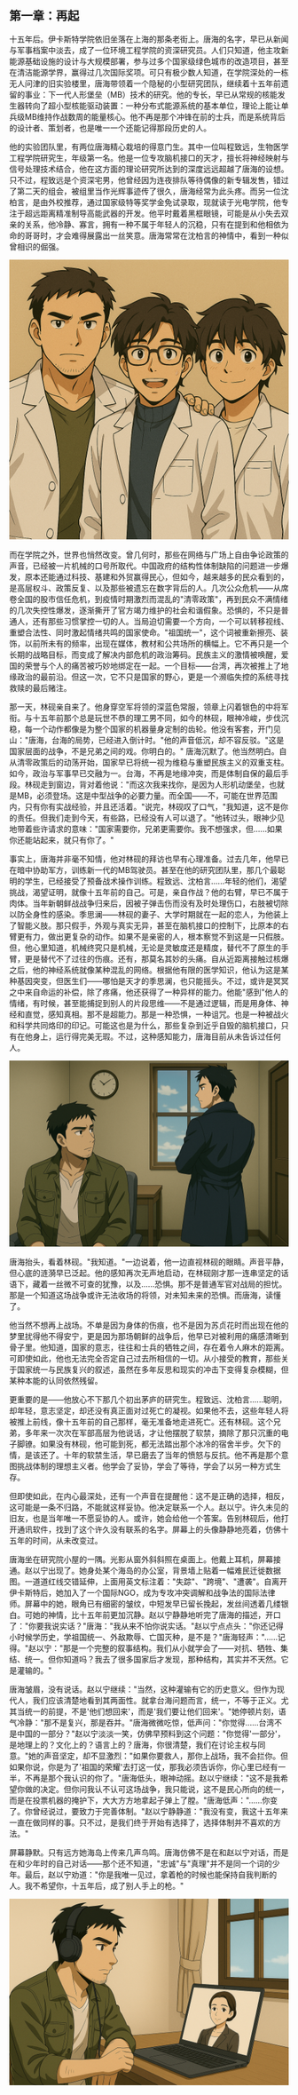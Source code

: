 ## 第一章：再起
十五年后。伊卡斯特学院依旧坐落在上海的那条老街上。唐海的名字，早已从新闻与军事档案中淡去，成了一位环境工程学院的资深研究员。人们只知道，他主攻新能源基础设施的设计与大规模部署，参与过多个国家级绿色城市的改造项目，甚至在清洁能源学界，赢得过几次国际奖项。可只有极少数人知道，在学院深处的一栋无人问津的旧实验楼里，唐海带领着一个隐秘的小型研究团队，继续着十五年前遗留的事业：下一代人形堡垒（MB）技术的研究。他的专长，早已从常规的核能发生器转向了超小型核能驱动装置：一种分布式能源系统的基本单位，理论上能让单兵级MB维持作战数周的能量核心。他不再是那个冲锋在前的士兵，而是系统背后的设计者、策划者，也是唯一一个还能记得那段历史的人。

他的实验团队里，有两位唐海精心栽培的得意门生。其中一位叫程致远，生物医学工程学院研究生，年级第一名。他是一位专攻脑机接口的天才，擅长将神经映射与信号处理技术结合，他在这方面的理论研究所达到的深度远远超越了唐海的设想。只不过，程致远是个资深宅男，他曾经因为连夜排队等待偶像的新专辑发售，错过了第二天的组会，被组里当作光辉事迹传了很久，唐海经常为此头疼。而另一位沈柏言，是由外校推荐，通过国家级特等奖学金免试录取，现就读于光电学院，他专注于超远距离精准制导高能武器的开发。他平时戴着黑框眼镜，可能是从小失去双亲的关系，他冷静、寡言，拥有一种不属于年轻人的沉稳，只有在提到和他相依为命的哥哥时，才会难得展露出一丝笑意。唐海常常在沈柏言的神情中，看到一种似曾相识的倔强。

<img src="./illustrations/1.png" />

而在学院之外，世界也悄然改变。曾几何时，那些在网络与广场上自由争论政策的声音，已经被一片机械的口号所取代。中国政府的结构性体制缺陷的问题进一步爆发，原本还能通过科技、基建和外贸赢得民心，但如今，越来越多的民众看到的，是高层权斗、政策反复、以及那些被遗忘在数字背后的人。几次公众危机——从席卷全国的股市信任危机，到疫情时期激烈而混乱的"清零政策"，再到民众不满情绪的几次失控性爆发，逐渐撕开了官方竭力维护的社会和谐假象。恐惧的，不只是普通人，还有那些习惯掌控一切的人。当局迫切需要一个方向，一个可以转移视线、重塑合法性、同时激起情绪共鸣的国家使命。"祖国统一"，这个词被重新擦亮、装饰，以前所未有的频率，出现在媒体，教材和公共场所的横幅上。它不再只是一个长期的战略目标，而变成了解决内部危机的政治筹码。民族主义的激情被唤醒，爱国的荣誉与个人的痛苦被巧妙地绑定在一起。一个目标——台湾，再次被推上了地缘政治的最前沿。但这一次，它不只是国家的野心，更是一个濒临失控的系统寻找救赎的最后赌注。

那一天，林砚亲自来了。他身穿空军将领的深蓝色常服，领章上闪着银色的中将军衔。与十五年前那个总是玩世不恭的理工男不同，如今的林砚，眼神冷峻，步伐沉稳，每一个动作都像是为整个国家的机器量身定制的齿轮。他没有客套，开门见山："唐海，台海的局势，已经进入倒计时。"他的声音低沉，却不容反驳。"这是国家层面的战争，不是兄弟之间的戏。你明白的。"
唐海沉默了。他当然明白。自从清零政策后的动荡开始，国家早已将统一视为维稳与重塑民族主义的双重支柱。如今，政治与军事早已交融为一。台海，不再是地缘冲突，而是体制自保的最后手段。林砚走到窗边，背对着他说："而这次我来找你，是因为人形机动堡垒，也就是MB，必须登场。这是中型战争的必要力量。而全国——不，可能在世界范围内，只有你有实战经验，并且还活着。"说完，林砚叹了口气，"我知道，这不是你的责任。但我们走到今天，有些路，已经没有人可以退了。"他转过头，眼神少见地带着些许请求的意味："国家需要你，兄弟更需要你。我不想强求，但......如果你还能站起来，就只有你了。"

事实上，唐海并非毫不知情，他对林砚的拜访也早有心理准备。过去几年，他早已在暗中协助军方，训练新一代的MB驾驶员。甚至在他的研究团队里，那几个最聪明的学生，已经接受了预备战术操作训练。程致远、沈柏言......年轻的他们，渴望挑战，渴望证明，就像十五年前的自己。可是，亲自作战？他的右臂，早已不属于肉体。当年新朝鲜战战争归来后，因被子弹击伤而没有及时处理伤口，右肢被切除以防全身性的感染。季思澜——林砚的妻子、大学时期就在一起的恋人，为他装上了智能义肢。那只假手，外观与真实无异，甚至在脑机接口的控制下，比原本的右臂更有力，做出更复杂的动作。如果不是亲密的人，根本察觉不到这是一只假肢。但，他心里知道，机械终究只是机械，无论是灵敏度还是精度，替代不了原生的手臂，更是替代不了过往的伤痕。还有，那莫名其妙的头痛。自从近距离接触过核爆之后，他的神经系统就像某种混乱的网络。根据他有限的医学知识，他认为这是某种基因突变，但医生们——哪怕是天才的季思澜，也只能摇头。不过，或许是冥冥之中来自命运的补偿，除了疼痛，他还获得了一种异样的能力。他能"感到"他人的情绪，有时候，甚至能捕捉到别人的片段思维——不是通过逻辑，而是用身体、神经和直觉，感知真相。那不是超能力。那是一种恐惧，一种诅咒。也是一种被战火和科学共同烙印的印记。可能这也是为什么，那些复杂到近乎自毁的脑机接口，只有在他身上，运行得完美无瑕。不过，这种感知能力，唐海目前从未告诉过任何人。

<img src="./illustrations/2.png" />

唐海抬头，看着林砚。"我知道。"一边说着，他一边直视林砚的眼睛。声音平静，但心底的涟漪早已泛起。他的感知再次无声地启动，在林砚刚才那一连串坚定的话语下，藏着一丝微不可查的犹豫，以及......恐惧。那不是普通军官对战局的担忧。那是一个知道这场战争或许无法收场的将领，对未知未来的恐惧。而唐海，读懂了。

他当然不想再上战场。不单是因为身体的伤痕，也不是因为苏贞花时而出现在他的梦里扰得他不得安宁，更是因为那场朝鲜的战争后，他早已对被利用的痛感清晰到骨子里。他知道，国家的意志，往往和士兵的牺牲之间，存在着令人麻木的距离。可即使如此，他也无法完全否定自己过去所相信的一切。从小接受的教育，那些关于国家统一与民族复兴的叙述，虽然在多年反思和现实的冲击下变得复杂模糊，但某种本能的认同依然残留。

更重要的是——他放心不下那几个初出茅庐的研究生。程致远、沈柏言......聪明，却年轻，意志坚定，却还没有真正面对过死亡的凝视。如果他不去，这些年轻人将被推上前线，像十五年前的自己那样，毫无准备地走进死亡。还有林砚。这个兄弟，多年来一次次在军部高层为他说话，才让他摆脱了软禁，摘除了那只沉重的电子脚镣。如果没有林砚，他可能到死，都无法踏出那个冰冷的宿舍半步。欠下的情，是该还了。十年的软禁生活，早已磨去了当年的愤怒与反抗。他不再是那个意图挑战体制的理想主义者。他学会了妥协，学会了等待，学会了以另一种方式生存。

但即使如此，在内心最深处，还有一个声音在提醒他：这不是正确的选择，相反，这可能是一条不归路，不能就这样妥协。他决定联系一个人。赵以宁。许久未见的旧友，也是当年唯一不愿妥协的人。或许，她会给他一个答案。告别林砚后，他打开通讯软件，找到了这个许久没有联系的名字。屏幕上的头像静静地亮着，仿佛十五年的时间，从未改变过。

唐海坐在研究院小屋的一隅。光影从窗外斜斜照在桌面上。他戴上耳机，屏幕接通。赵以宁出现了。她身处某个海岛的办公室，背景墙上贴着一幅难民迁徙数据图。一道道红线交错延伸，上面用英文标注着："失踪"、"跨境"、"遭袭"。自离开伊卡斯特后，她加入了一个国际NGO，成为专攻冲突调解和战争法的国际法律师。屏幕中的她，眼角已有细密的皱纹，中短发早已留长挽起，发丝间透着几缕银白。可她的神情，比十五年前更加沉静。赵以宁静静地听完了唐海的描述，开口了："你要我说实话？"唐海："我从来不怕你说实话。"赵以宁点点头："你还记得小时候学历史，学祖国统一、外敌欺辱、亡国灭种，是不是？"唐海轻声："......记得。"赵以宁："那是一个完整的叙事结构。我们从小就学会了——对抗、牺牲、集结、统一。但你知道吗？我去了很多国家后才发现，那种结构，其实并不天然。它是灌输的。"

唐海皱眉，没有说话。赵以宁继续："当然，这种灌输有它的历史意义。但作为现代人，我们应该清楚地看到其两面性。就拿台海问题而言，统一，不等于正义。尤其当统一的前提，不是'他们想回来'，而是'我们要让他们回来'。"她停顿片刻，语气冷静："那不是复兴，那是吞并。"唐海微微吃惊，低声问："你觉得......台湾不是中国的一部分？"赵以宁淡淡一笑，仿佛早预料到这个问题："你觉得'一部分'，是地理上的？文化上的？语言上的？唐海，你很清楚，我们在讨论主权与同意。"她的声音坚定，却不显激烈："如果你要救人，那你上战场，我不会拦你。但如果你说，你是为了'祖国的荣耀'去打这一仗，那我必须告诉你，你心里已经有一半，不再是那个我认识的你了。"唐海低头，眼神动摇。赵以宁继续："这不是我希望你做的决定。但你问我认不认可这场战争，我只能说，这不是民心所向的统一，而是在投票机器的掩护下，大大方方地拿起子弹上了膛。"唐海低声："......你变了。你曾经说过，要致力于完善体制。"赵以宁静静道："我没有变，我这十五年来一直在做同样的事。只不过，是我们终于开始有选择了，选择体制并不喜欢的方法。"

屏幕静默。只有远方她海岛上传来几声鸟鸣。唐海仿佛不是在和赵以宁对话，而是在和少年时的自己对话——那个还不知道，"忠诚"与"真理"并不是同一个词的少年。最后，赵以宁劝道："你是我唯一见过，拿着枪的时候也能保持自我判断的人。我不希望你，十五年后，成了别人手上的枪。"

<img src="./illustrations/3.png" />